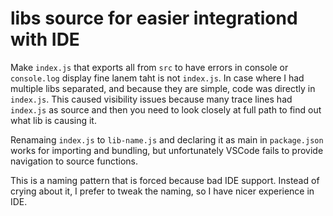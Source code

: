 # libs source for easier integrationd with IDE

Make `index.js` that exports all from `src` to have errors in console or `console.log` display fine lanem taht is not `index.js`. In case where I had multiple libs separated, and because they are simple, code was directly in `index.js`. This caused visibility issues because many trace lines had `index.js` as source and then you need to look closely at full path to find out what lib is causing it.

Renamaing `index.js` to `lib-name.js` and declaring it as main in `package.json` works for importing and bundling, but unfortunately VSCode fails to provide navigation to source functions. 

This is a naming pattern that is forced because bad IDE support. Instead of crying about it, I prefer to tweak the naming, so I have nicer experience in IDE.

